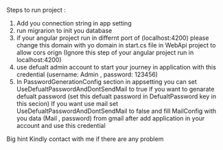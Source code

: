 Steps to run project :

1) Add you connection string in app setting
2) run migrarion to init you database
3) if your angular project run in differnt port of (localhost:4200) please change this domain with yo domain in start.cs file in WebApi project to allow cors orign (Ignore this step of your angular project run in localhost:4200)
4) use defualt admin account to start your journey in application with this credential (username: Admin , password: 123456)
5) In PasswordGenerationConfig section in appsetting you can set UseDefualtPasswordAndDontSendMail to true if you want to genarate defualt password (set this defualt password in DefualtPassword key in this secion)
   If you want use mail set UseDefualtPasswordAndDontSendMail to false and fill MailConfig with you data (Mail , password) from gmail after add application in your account and use this credential

Big hint 
Kindly contact with me if there are any problem